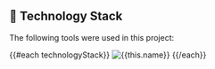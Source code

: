 ## :rocket: Technology Stack

The following tools were used in this project:

{{#each technologyStack}}
![{{this.name}}]({{this.logo}} 'Logo for {{this.name}}')
{{/each}}
